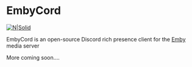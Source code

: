 # EmbyCord

[![N|Solid](https://memester.cf/u/ur3.png)](https://electronjs.org/)

EmbyCord is an open-source Discord rich presence client for the [Emby](https://emby.media/) media server

More coming soon....